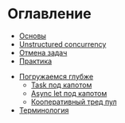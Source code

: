 # Оглавление

- [Основы](./beginning.md)
- [Unstructured concurrency](./unstructurred.md)
- [Отмена задач](./task_cancellation.md)
- [Практика](./welcome_practice.md)
<!-- - [Async/await]() -->
<!-- - [Task]() -->
- [Погружаемся глубже](./dive_deeper.md)
    - [Task под капотом](./task_hood.md)
    - [Async let под капотом](./async_let_under_the_hood.md)
    - [Кооперативный тред пул]()
- [Терминология]()
